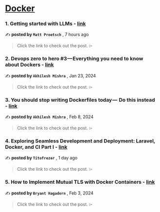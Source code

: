 
<h1><a href=https://medium.com/tag/docker/recommended target="_blank" rel="noopener noreferrer">Docker</a></h1>
<h3>1. Getting started with LLMs - <a href=https://medium.com/nightshift-codes/getting-started-with-llms-d75a5cd370cb?source=tag_recommended_feed---------0-84----------docker----------8c0e4eb8_9288_478e_99d1_2ce50189f7db------- target="_blank" rel="noopener noreferrer">link</a></h3>

✍️ **posted by `Matt Proetsch`** <date> , 7 hours ago</date>

<blockquote>Click the link to check out the post. ⌲</blockquote>

<h3>2. Devops zero to hero #3 — Everything you need to know about Dockers - <a href=https://medium.com/devops-dev/devops-zero-to-hero-3-everything-you-need-to-know-about-dockers-7ff321b38e6b?source=tag_recommended_feed---------1-107----------docker----------8c0e4eb8_9288_478e_99d1_2ce50189f7db------- target="_blank" rel="noopener noreferrer">link</a></h3>

✍️ **posted by `Akhilesh Mishra`** <date> , Jan 23, 2024</date>

<blockquote>Click the link to check out the post. ⌲</blockquote>

<h3>3. You should stop writing Dockerfiles today —  Do this instead - <a href=https://medium.com/@akhilesh-mishra/you-should-stop-writing-dockerfiles-today-do-this-instead-3cd8a44cb8b0?source=tag_recommended_feed---------2-85----------docker----------8c0e4eb8_9288_478e_99d1_2ce50189f7db------- target="_blank" rel="noopener noreferrer">link</a></h3>

✍️ **posted by `Akhilesh Mishra`** <date> , Feb 8, 2024</date>

<blockquote>Click the link to check out the post. ⌲</blockquote>

<h3>4. Exploring Seamless Development and Deployment: Laravel, Docker, and CI Part I - <a href=https://medium.com/@titofrezer2018/exploring-seamless-development-and-deployment-laravel-docker-and-ci-part-i-fa156bd46c60?source=tag_recommended_feed---------3-84----------docker----------8c0e4eb8_9288_478e_99d1_2ce50189f7db------- target="_blank" rel="noopener noreferrer">link</a></h3>

✍️ **posted by `Titofrezer`** <date> , 1 day ago</date>

<blockquote>Click the link to check out the post. ⌲</blockquote>

<h3>5. How to Implement Mutual TLS with Docker Containers - <a href=https://medium.com/itnext/how-to-implement-mutual-tls-with-docker-containers-1546a2eab38b?source=tag_recommended_feed---------4-107----------docker----------8c0e4eb8_9288_478e_99d1_2ce50189f7db------- target="_blank" rel="noopener noreferrer">link</a></h3>

✍️ **posted by `Bryant Hagadorn`** <date> , Feb 3, 2024</date>

<blockquote>Click the link to check out the post. ⌲</blockquote>

